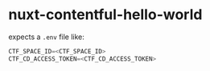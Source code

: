 # nuxt-contentful-hello-world

expects a `.env` file like:

```js
CTF_SPACE_ID=<CTF_SPACE_ID>
CTF_CD_ACCESS_TOKEN=<CTF_CD_ACCESS_TOKEN>
```